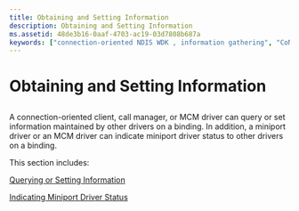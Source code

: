 ```yaml
---
title: Obtaining and Setting Information
description: Obtaining and Setting Information
ms.assetid: 48de3b16-0aaf-4703-ac19-03d7808b687a
keywords: ["connection-oriented NDIS WDK , information gathering", "CoNDIS WDK networking , information gathering"]
---
```


# Obtaining and Setting Information


## <a href="" id="ddk-obtaining-and-setting-information-ng"></a>


A connection-oriented client, call manager, or MCM driver can query or set information maintained by other drivers on a binding. In addition, a miniport driver or an MCM driver can indicate miniport driver status to other drivers on a binding.

This section includes:

[Querying or Setting Information](querying-or-setting-information.md)

[Indicating Miniport Driver Status](indicating-miniport-driver-status.md)

 

 





